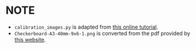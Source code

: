 # NOTE

- `calibration_images.py` is adapted from [this online tutorial](https://learnopencv.com/camera-calibration-using-opencv/).
- `Checkerboard-A3-40mm-9x6-1.png` is converted from the pdf provided by [this website](https://markhedleyjones.com/projects/calibration-checkerboard-collection).